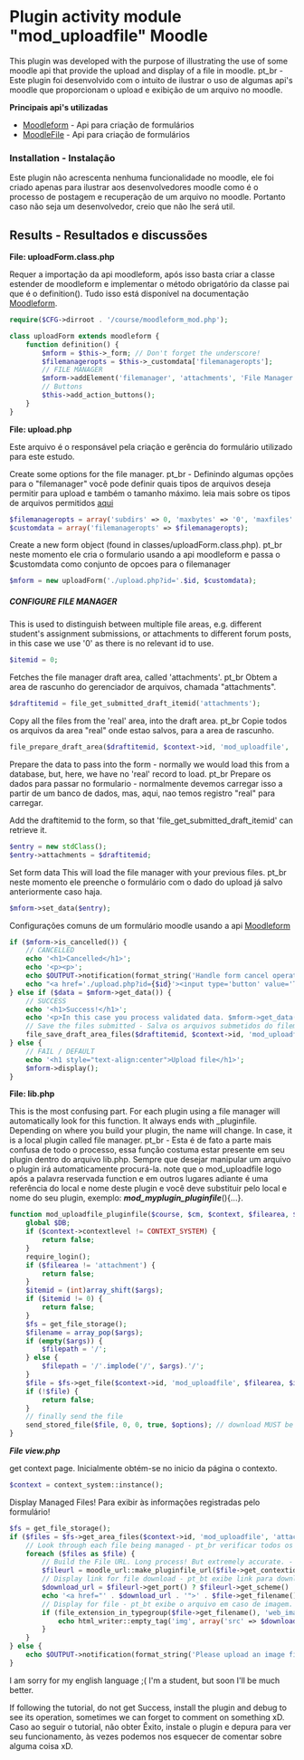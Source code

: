 # Plugin activity module "mod_uploadfile" Moodle

This plugin was developed with the purpose of illustrating the use of some moodle api that provide the upload and display of a file in moodle.
pt_br - Este plugin foi desenvolvido com o intuito de ilustrar o uso de algumas api's moodle que proporcionam o upload e exibição de um arquivo no moodle.

**Principais api's utilizadas**

  - [Moodleform][moodleform] - Api para criação de formulários
  - [MoodleFile][moodlefile] - Api para criação de formulários

### Installation - Instalação

Este plugin não acrescenta nenhuma funcionalidade no moodle, ele foi criado apenas para ilustrar aos desenvolvedores moodle como é o processo de postagem e recuperação de um arquivo no moodle. Portanto caso não seja um desenvolvedor, creio que não lhe será util.

## Results - Resultados e discussões

**File: uploadForm.class.php**

Requer a importação da api moodleform, após isso basta criar a classe estender de moodleform e implementar o método obrigatório da classe pai que é o definition(). Tudo isso está disponível na documentação [Moodleform][moodleform]. 

```php
require($CFG->dirroot . '/course/moodleform_mod.php');

class uploadForm extends moodleform {
    function definition() {
        $mform = $this->_form; // Don't forget the underscore!
        $filemanageropts = $this->_customdata['filemanageropts'];
        // FILE MANAGER
        $mform->addElement('filemanager', 'attachments', 'File Manager Example', null, $filemanageropts);
        // Buttons
        $this->add_action_buttons();
    }
}


```


**File: upload.php**

Este arquivo é o responsável pela criação e gerência do formulário utilizado para este estudo.

Create some options for the file manager.
pt_br -  Definindo algumas opções para o "filemanager" você pode definir quais tipos de arquivos deseja permitir para upload e também o tamanho máximo. leia mais sobre os tipos de arquivos permitidos [aqui][listadearquivos] 


```php
$filemanageropts = array('subdirs' => 0, 'maxbytes' => '0', 'maxfiles' => 50, 'context' => $context);
$customdata = array('filemanageropts' => $filemanageropts);
```
Create a new form object (found in classes/uploadForm.class.php).
pt_br neste momento ele cria o formulario usando a api moodleform e passa o $customdata como conjunto de opcoes para o filemanager

```php
$mform = new uploadForm('./upload.php?id='.$id, $customdata);
```

##### CONFIGURE FILE MANAGER

This is used to distinguish between multiple file areas, e.g. different student's assignment submissions, or attachments to different forum posts, in this case we use '0' as there is no relevant id to use.

```php
$itemid = 0;
``` 
Fetches the file manager draft area, called 'attachments'.
pt_br Obtem a area de rascunho do gerenciador de arquivos, chamada "attachments".

```php
$draftitemid = file_get_submitted_draft_itemid('attachments');
``` 
Copy all the files from the 'real' area, into the draft area. 
pt_br Copie todos os arquivos da area "real" onde estao salvos, para a area de rascunho.

```php
file_prepare_draft_area($draftitemid, $context->id, 'mod_uploadfile', 'attachment', $itemid, $filemanageropts);
``` 
Prepare the data to pass into the form - normally we would load this from a database, but, here, we have no 'real' record to load.
pt_br Prepare os dados para passar no formulario - normalmente devemos carregar isso a partir de um banco de dados, mas, aqui, nao temos registro "real" para carregar.

Add the draftitemid to the form, so that 'file_get_submitted_draft_itemid' can retrieve it.

```php
$entry = new stdClass();
$entry->attachments = $draftitemid;
``` 

Set form data
This will load the file manager with your previous files. 
pt_br neste momento ele preenche o formulário com o dado do upload já salvo anteriormente caso haja.

```php
$mform->set_data($entry);
``` 
Configurações comuns de um formulário moodle usando a api [Moodleform][moodleform]
```php
if ($mform->is_cancelled()) {
    // CANCELLED
    echo '<h1>Cancelled</h1>';
    echo '<p><p>';
    echo $OUTPUT->notification(format_string('Handle form cancel operation, if cancel button is present on form'));
    echo "<a href='./upload.php?id={$id}'><input type='button' value='Try Again' /><a>";
} else if ($data = $mform->get_data()) {
    // SUCCESS
    echo '<h1>Success!</h1>';
    echo '<p>In this case you process validated data. $mform->get_data() returns data posted in form.<p>';
    // Save the files submitted - Salva os arquivos submetidos do filemanager no banco de dados na tabela files.
    file_save_draft_area_files($draftitemid, $context->id, 'mod_uploadfile', 'attachment', $itemid, $filemanageropts);
} else {
    // FAIL / DEFAULT
    echo '<h1 style="text-align:center">Upload file</h1>';
    $mform->display();
}
``` 

**File: lib.php**

This is the most confusing part. For each plugin using a file manager will automatically look for this function. It always ends with _pluginfile. Depending on where you build your plugin, the name will change. In case, it is a local plugin called file manager.
pt_br - Esta é de fato a parte mais confusa de todo o processo, essa função costuma estar presente em seu plugin dentro do arquivo lib.php. Sempre que desejar manipular um arquivo o plugin irá automaticamente procurá-la. note que o mod_uploadfile logo após a palavra reservada function e em outros lugares adiante é uma referência do local e nome deste plugin e você deve substituir pelo local e nome do seu plugin, exemplo: ***mod_myplugin_pluginfile***(){...}.

```php
function mod_uploadfile_pluginfile($course, $cm, $context, $filearea, $args, $forcedownload, array $options=array()) {
    global $DB;
    if ($context->contextlevel != CONTEXT_SYSTEM) {
        return false;
    }
    require_login();
    if ($filearea != 'attachment') {
        return false;
    }
    $itemid = (int)array_shift($args);
    if ($itemid != 0) {
        return false;
    }
    $fs = get_file_storage();
    $filename = array_pop($args);
    if (empty($args)) {
        $filepath = '/';
    } else {
        $filepath = '/'.implode('/', $args).'/';
    }
    $file = $fs->get_file($context->id, 'mod_uploadfile', $filearea, $itemid, $filepath, $filename);
    if (!$file) {
        return false;
    }
    // finally send the file
    send_stored_file($file, 0, 0, true, $options); // download MUST be forced - security!
}
``` 

***File view.php***

get context page.
Inicialmente obtém-se no inicio da página o contexto.
```php
$context = context_system::instance();
```
Display Managed Files!
Para exibir às informações registradas pelo formulário!

```php
$fs = get_file_storage();
if ($files = $fs->get_area_files($context->id, 'mod_uploadfile', 'attachment', '0', 'sortorder', false)) {
    // Look through each file being managed - pt_br verificar todos os arquivos que estao sendo gerenciados pelo filemanager
    foreach ($files as $file) {
        // Build the File URL. Long process! But extremely accurate. - pt_br cria uma url para o arquivo
        $fileurl = moodle_url::make_pluginfile_url($file->get_contextid(), $file->get_component(), $file->get_filearea(), $file->get_itemid(), $file->get_filepath(), $file->get_filename());
        // Display link for file download - pt_bt exibe link para download do arquivo
        $download_url = $fileurl->get_port() ? $fileurl->get_scheme() . '://' . $fileurl->get_host() . $fileurl->get_path() . ':' . $fileurl->get_port() : $fileurl->get_scheme() . '://' . $fileurl->get_host() . $fileurl->get_path();
        echo '<a href="' . $download_url . '">' . $file->get_filename() . '</a><br/>';
        // Display for file - pt_bt exibe o arquivo em caso de imagem.
        if (file_extension_in_typegroup($file->get_filename(), 'web_image')) {
            echo html_writer::empty_tag('img', array('src' => $download_url));
        }
    }
} else {
    echo $OUTPUT->notification(format_string('Please upload an image first'));
}
```

I am sorry for my english language ;( I'm a student, but soon I'll be much better.

If following the tutorial, do not get Success, install the plugin and debug to see its operation, sometimes we can forget to comment on something xD.
Caso ao seguir o tutorial, não obter Êxito, instale o plugin e depura para ver seu funcionamento, às vezes podemos nos esquecer de comentar sobre alguma coisa xD.


   [moodleform]: <https://docs.moodle.org/dev/Form_API>
   [moodlefile]: <https://docs.moodle.org/dev/File_API>
   [listadearquivos]: <https://docs.moodle.org/dev/Using_the_File_API_in_Moodle_forms>